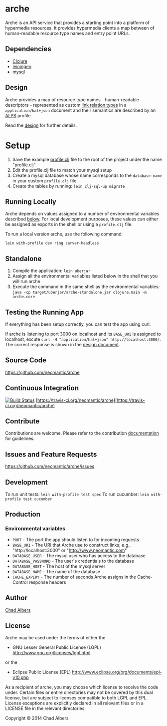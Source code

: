 # arche

Arche is an API service that provides a starting point into a platform
of hypermedia resources. It provides hypermedia clients a map between
of human-readable resource type names and entry point URLs.

## Dependencies
* [Clojure](http://clojure.org/)
* [leiningen](http://leiningen.org/)
* mysql

## Design
Arche provides a map of resource type names - human-readable
descriptors - represented as custom
[link relation types](http://en.wikipedia.org/wiki/Link_relation) in a
`application/hal+json` document and their semantics are described by an
[ALPS](http://alps.io/spec/) profile.

Read the [design](design.md) for further details.

# Setup

1. Save the example [profile.clj](example-profile.clj) file to the root
of the project under the name "profile.clj".
2. Edit the profile.clj file to match your mysql setup
3. Create a mysql database whose name corresponds to the `database-name`
in your custom `profile.clj` file.
4. Create the tables by running: `lein clj-sql-up migrate`

## Running Locally
Arche depends on values assigned to a number of environmental
variables described [below](#environmental-variables). For local
development purposes, these values can either be assigned as exports
in the shell or using a `profile.clj` file.

To run a local version arche, use the following command:

`lein with-profile dev ring server-headless`

## Standalone

1. Compile the application: `lein uberjar`
2. Assign all the environmental variables listed below in the shell
that you will run arche
3. Execute the command in the same shell as the environmental
variables: `java -cp target/uberjar/arche-standalone.jar clojure.main
-m arche.core`

## Testing the Running App

If everything has been setup correctly, you can test the app using
curl.

If arche is listening to port 3000 on localhost and its `BASE_URI`
is assigned to localhost, excute `curl -H "application/hal+json"
http://localhost:3000/`. The correct response is shown in the [design
document](design.md).

## Source Code

https://github.com/neomantic/arche

## Continuous Integration
[![Build Status](https://travis-ci.org/neomantic/arche.svg?branch=develop)](https://travis-ci.org/neomantic/arche) [https://travis-ci.org/neomantic/arche](https://travis-ci.org/neomantic/arche)

## Contribute
Contributions are welcome. Please refer to the contribution
[documentation](CONTRIBUTE.md) for guidelines.

## Issues and Feature Requests

https://github.com/neomantic/arche/issues

## Development
To run unit tests: `lein with-profile test spec`
To run cucumber: `lein with-profile test cucumber`

## Production
### Environmental variables

* `PORT` - The port the app should listen to for incoming requests
* `BASE_URI` - The URI that Arche use to construct links; e.g.,
   "http://localhost:3000" or "http://www.neomantic.com"
* `DATABASE_USER` - The mysql user who has access to the database
* `DATABASE_PASSWORD` - The user's credentials to the database
* `DATABASE_HOST` - The host of the mysql server
* `DATABASE_NAME` - The name of the database
* `CACHE_EXPIRY` - The number of seconds Arche assigns in the
  Cache-Control response headers

## Author

[Chad Albers](mailto:calbers@neomantic.com)

## License

Arche may be used under the terms of either the

  * GNU Lesser General Public License (LGPL)
    http://www.gnu.org/licenses/lgpl.html

or the

  * Eclipse Public License (EPL)
    http://www.eclipse.org/org/documents/epl-v10.php

As a recipient of arche, you may choose which license to receive the code
under. Certain files or entire directories may not be covered by this
dual license, but are subject to licenses compatible to both LGPL and EPL.
License exceptions are explicitly declared in all relevant files or in a
LICENSE file in the relevant directories.

Copyright © 2014 Chad Albers
